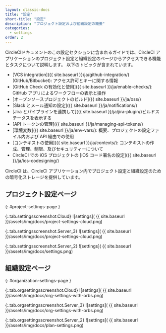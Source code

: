 ```yaml
---
layout: classic-docs
title: "設定"
short-title: "設定"
description: "プロジェクト設定および組織設定の概要"
categories:
  - settings
order: 2
---
```


CircleCIドキュメントのこの設定セクションに含まれるガイドでは、CircleCI アプリケーションのプロジェクト設定と組織設定のページからアクセスできる機能とタスクについて説明します。 以下のトピックが含まれています。

* [VCS integration]({{ site.baseurl }}/ja/github-integration/) (GitHub/Bitbucket): アクセス許可とキーに関する情報
* [GitHub Check の有効化と使用]({{ site.baseurl }}/ja/enable-checks/): GitHub アプリによるワークフローの表示と操作
* [オープンソースプロジェクトのビルド]({{ site.baseurl }}/ja/oss/)
* [Slack とメール通知の設定]({{ site.baseurl }}/ja/notifications/)
* [Jira とパイプラインを連携して]({{ site.baseurl }}/ja/jira-plugin/)ビルドステータスを表示する
* [API トークンの管理]({{ site.baseurl }}/ja/managing-api-tokens/)
* [環境変数]({{ site.baseurl }}/ja/env-vars/): 概要、プロジェクトの設定ファイル内および API 経由での使用
* [コンテキストの使用]({{ site.baseurl }}/ja/contexts/): コンテキストの作成、管理、制限、及びセキュリティーについて
* CircleCI での iOS プロジェクトの [iOS コード署名の設定]({{ site.baseurl }}/ja/ios-codesigning/)

CircleCI は、CircleCI アプリケーション内でプロジェクト設定と組織設定のための暗号化ストレージを提供しています。

## プロジェクト設定ページ
{: #project-settings-page }

{:.tab.settingsscreenshot.Cloud}
![settings]( {{ site.baseurl }}/assets/img/docs/project-settings-cloud.png)

{:.tab.settingsscreenshot.Server_3}
![settings]( {{ site.baseurl }}/assets/img/docs/project-settings-cloud.png)

{:.tab.settingsscreenshot.Server_2}
![settings]( {{ site.baseurl }}/assets/img/docs/settings.png)

## 組織設定ページ
{: #organization-settings-page }

{:.tab.orgsettingsscreenshot.Cloud}
![settings]( {{ site.baseurl }}/assets/img/docs/org-settings-with-orbs.png)

{:.tab.orgsettingsscreenshot.Server_3}
![settings]( {{ site.baseurl }}/assets/img/docs/org-settings-with-orbs.png)

{:.tab.orgsettingsscreenshot.Server_2}
![settings]( {{ site.baseurl }}/assets/img/docs/plan-settings.png)

